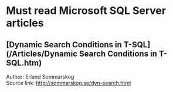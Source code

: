 # Must read Microsoft SQL Server articles


## [Dynamic Search Conditions  in T-SQL](/Articles/Dynamic Search Conditions in T-SQL.htm)

Author: Erland Sommarskog<br />
Source link: http://sommarskog.se/dyn-search.html
